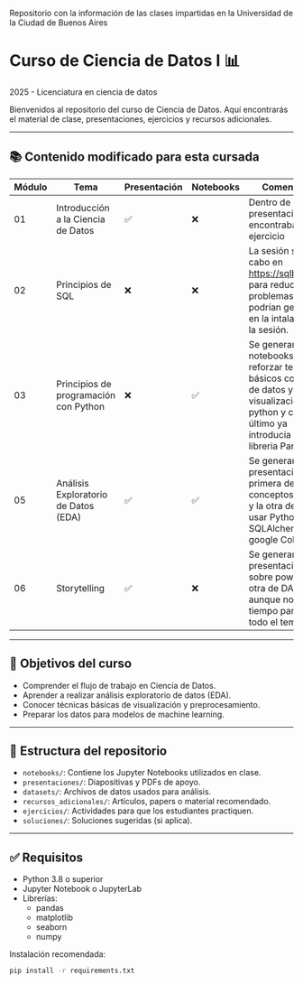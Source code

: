 
Repositorio con la información de las clases impartidas en la Universidad de la Ciudad de Buenos Aires

#  Curso de Ciencia de Datos I 📊
2025 - Licenciatura en ciencia de datos

Bienvenidos al repositorio del curso de Ciencia de Datos. Aquí encontrarás el material de clase, presentaciones, ejercicios y recursos adicionales.

---

## 📚 Contenido modificado para esta cursada

| Módulo | Tema                        | Presentación | Notebooks | Comentarios |
|--------|-----------------------------|--------------|-----------|-------------|
| 01     | Introducción a la Ciencia de Datos | ✅         | ❌             | Dentro de la presentacion se encontraba el ejercicio |
| 02     | Principios de SQL                  | ❌         | ❌             | La sesión se llevo a cabo en https://sqlbolt.com/ para reducir los problemas que podrían generarse en la intalación de la sesión. |
| 03     | Principios de programación con Python               | ❌          | ✅            | Se generaron tres notebooks para reforzar temás básicos como tipo de datos y visualización con python y collab y el último ya introducia la libreria Pandas. |
| 05     | Análisis Exploratorio de Datos (EDA) | ✅         | ✅            | Se generaron dos presentaciones: la primera del conceptos de EDA y la otra de cmo usar Python y SQLAlchemy en google Colab |
| 06    | Storytelling                         | ✅         |❌           | Se generaron dos presentaciones: sobre powerbi y otra de DAX, aunque no nos dio tiempo para ver todo el tema |

---

## 🧠 Objetivos del curso

- Comprender el flujo de trabajo en Ciencia de Datos.
- Aprender a realizar análisis exploratorio de datos (EDA).
- Conocer técnicas básicas de visualización y preprocesamiento.
- Preparar los datos para modelos de machine learning.

---

## 📁 Estructura del repositorio

- `notebooks/`: Contiene los Jupyter Notebooks utilizados en clase.
- `presentaciones/`: Diapositivas y PDFs de apoyo.
- `datasets/`: Archivos de datos usados para análisis.
- `recursos_adicionales/`: Artículos, papers o material recomendado.
- `ejercicios/`: Actividades para que los estudiantes practiquen.
- `soluciones/`: Soluciones sugeridas (si aplica).

---

## ✅ Requisitos

- Python 3.8 o superior
- Jupyter Notebook o JupyterLab
- Librerías:
  - pandas
  - matplotlib
  - seaborn
  - numpy

Instalación recomendada:

```bash
pip install -r requirements.txt

